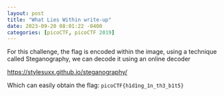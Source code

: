 ```yaml
---
layout: post
title: "What Lies Within write-up"
date: 2023-09-20 08:01:22 -0400
categories: [picoCTF, picoCTF 2019]
---
```


For this challenge, the flag is encoded within the image, using a technique called Steganography, we can decode it using an online decoder

https://stylesuxx.github.io/steganography/

Which can easily obtain the flag: `picoCTF{h1d1ng_1n_th3_b1t5}`
